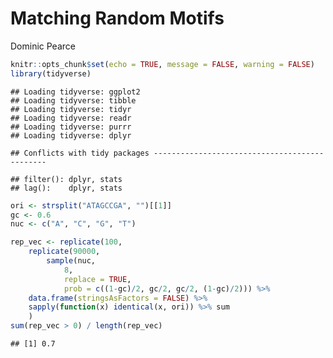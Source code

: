 Matching Random Motifs
================
Dominic Pearce

``` r
knitr::opts_chunk$set(echo = TRUE, message = FALSE, warning = FALSE)
library(tidyverse)
```

    ## Loading tidyverse: ggplot2
    ## Loading tidyverse: tibble
    ## Loading tidyverse: tidyr
    ## Loading tidyverse: readr
    ## Loading tidyverse: purrr
    ## Loading tidyverse: dplyr

    ## Conflicts with tidy packages ----------------------------------------------

    ## filter(): dplyr, stats
    ## lag():    dplyr, stats

``` r
ori <- strsplit("ATAGCCGA", "")[[1]]
gc <- 0.6
nuc <- c("A", "C", "G", "T")

rep_vec <- replicate(100,
    replicate(90000,
        sample(nuc,
            8,
            replace = TRUE,
            prob = c((1-gc)/2, gc/2, gc/2, (1-gc)/2))) %>%
    data.frame(stringsAsFactors = FALSE) %>%
    sapply(function(x) identical(x, ori)) %>% sum
    )
sum(rep_vec > 0) / length(rep_vec)
```

    ## [1] 0.7

